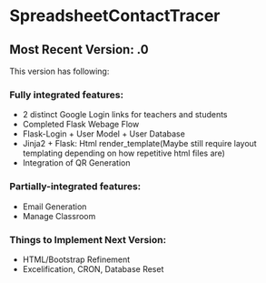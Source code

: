 # SpreadsheetContactTracer

## Most Recent Version: .0
This version has following:

### Fully integrated features:
* 2 distinct Google Login links for teachers and students
* Completed Flask Webage Flow
* Flask-Login + User Model + User Database
* Jinja2 + Flask: Html render_template(Maybe still require layout templating depending on how repetitive html files are)
* Integration of QR Generation 

### Partially-integrated features:
* Email Generation
* Manage Classroom

### Things to Implement Next Version:
* HTML/Bootstrap Refinement
* Excelification, CRON, Database Reset

